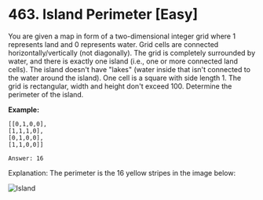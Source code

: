 # 463. Island Perimeter [Easy]

You are given a map in form of a two-dimensional integer grid where 1 represents land and 0 represents water. Grid cells are connected horizontally/vertically (not diagonally). The grid is completely surrounded by water, and there is exactly one island (i.e., one or more connected land cells). The island doesn't have "lakes" (water inside that isn't connected to the water around the island). One cell is a square with side length 1. The grid is rectangular, width and height don't exceed 100. Determine the perimeter of the island.

**Example:**

    [[0,1,0,0],
    [1,1,1,0],
    [0,1,0,0],
    [1,1,0,0]]

    Answer: 16

Explanation: The perimeter is the 16 yellow stripes in the image below:

![Island](https://leetcode.com/static/images/problemset/island.png)